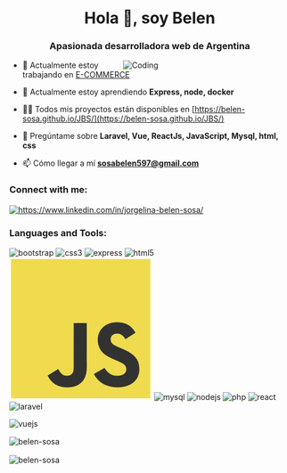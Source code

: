 <h1 align="center">Hola 👋, soy Belen</h1>
<h3 align="center">Apasionada desarrolladora web de Argentina</h3>

<img align="right" width=300px alt="Coding" src="https://i.pinimg.com/originals/ff/d9/b4/ffd9b46366e14141790a80d4922485bf.gif" />

- 🔭 Actualmente estoy trabajando en [E-COMMERCE](https://github.com/Belen-Sosa/E-COMMERCE)

- 🌱 Actualmente estoy aprendiendo **Express, node, docker**

- 👨‍💻 Todos mis proyectos están disponibles en [https://belen-sosa.github.io/JBS/](https://belen-sosa.github.io/JBS/)

- 💬 Pregúntame sobre **Laravel, Vue, ReactJs, JavaScript, Mysql, html, css**

- 📫 Cómo llegar a mí **sosabelen597@gmail.com**

<h3 align="left">Connect with me:</h3>
<p align="left">
<a href="https://linkedin.com/in/https://www.linkedin.com/in/jorgelina-belen-sosa/" target="blank"><img align="center" src="https://raw.githubusercontent.com/rahuldkjain/github-profile-readme-generator/master/src/images/icons/Social/linked-in-alt.svg" alt="https://www.linkedin.com/in/jorgelina-belen-sosa/" height="30" width="40" /></a>
</p>

<h3 align="left">Languages and Tools:</h3>

<p align="left"> <img src="https://img.shields.io/badge/Bootstrap-563D7C?style=for-the-badge&logo=bootstrap&logoColor=white" alt="bootstrap" />  

  <img src="https://img.shields.io/badge/CSS3-1572B6?style=for-the-badge&logo=css3&logoColor=white" alt="css3" /> 
  <img src="https://img.shields.io/badge/Express%20js-000000?style=for-the-badge&logo=express&logoColor=white" alt="express" /> 
  <img src="https://img.shields.io/badge/HTML5-E34F26?style=for-the-badge&logo=html5&logoColor=white" alt="html5" /> 
 
    
  <img src="https://raw.githubusercontent.com/devicons/devicon/master/icons/javascript/javascript-original.svg" alt="javascript" />
 <img src="https://img.shields.io/badge/MySQL-005C84?style=for-the-badge&logo=mysql&logoColor=white" alt="mysql"/> 
<img src="https://img.shields.io/badge/Node%20js-339933?style=for-the-badge&logo=nodedotjs&logoColor=white" alt="nodejs" /> 
<img src="https://img.shields.io/badge/PHP-777BB4?style=for-the-badge&logo=php&logoColor=white" alt="php" /> 
<img src="https://img.shields.io/badge/React-20232A?style=for-the-badge&logo=react&logoColor=61DAFB" alt="react" /> 
<img src="https://img.shields.io/badge/Laravel-FF2D20?style=for-the-badge&logo=laravel&logoColor=white" alt="laravel" >

<img src="https://img.shields.io/badge/Vue%20js-35495E?style=for-the-badge&logo=vuedotjs&logoColor=4FC08D" alt="vuejs" /> </p>

<p><img align="center" src="https://github-readme-stats.vercel.app/api/top-langs?username=belen-sosa&show_icons=true&locale=en&layout=compact&theme=tokyonight" alt="belen-sosa" /></p>

<p><img align="center" src="https://github-readme-streak-stats.herokuapp.com/?user=belen-sosa&theme=tokyonight" alt="belen-sosa" /></p>
